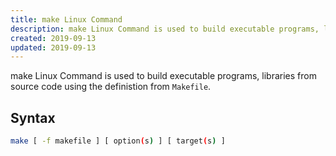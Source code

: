 ```yaml
---
title: make Linux Command
description: make Linux Command is used to build executable programs, libraries from source code using the definistion from Makefile.
created: 2019-09-13
updated: 2019-09-13
---
```


make Linux Command is used to build executable programs, libraries from source code using the definistion from `Makefile`.


## Syntax

```sh
make [ -f makefile ] [ option(s) ] [ target(s) ]
```
